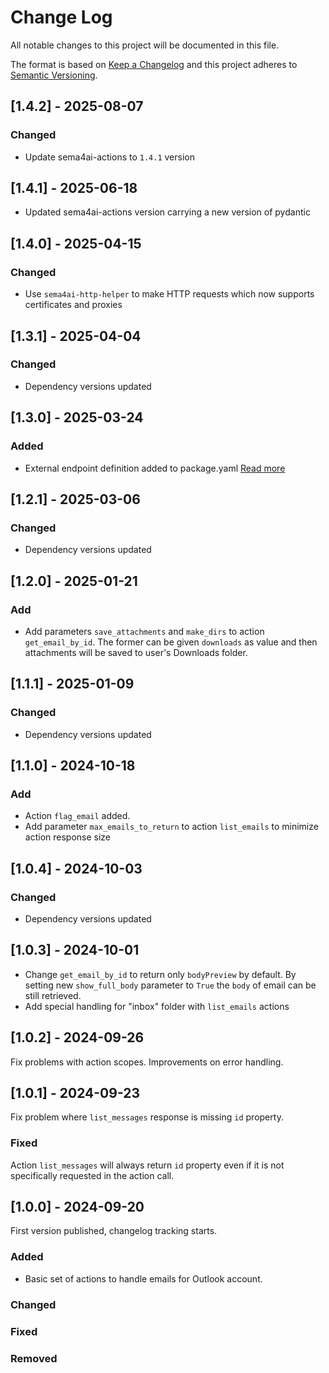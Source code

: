 # Change Log

All notable changes to this project will be documented in this file.

The format is based on [Keep a Changelog](http://keepachangelog.com/)
and this project adheres to [Semantic Versioning](http://semver.org/).

## [1.4.2] - 2025-08-07

### Changed

- Update sema4ai-actions to `1.4.1` version

## [1.4.1] - 2025-06-18

- Updated sema4ai-actions version carrying a new version of pydantic

## [1.4.0] - 2025-04-15

### Changed

- Use `sema4ai-http-helper` to make HTTP requests which now supports certificates and proxies

## [1.3.1] - 2025-04-04

### Changed

- Dependency versions updated

## [1.3.0] - 2025-03-24

### Added

- External endpoint definition added to package.yaml [Read more](https://sema4.ai/docs/team-edition/marketplace/snowflake-admin#managing-external-access)

## [1.2.1] - 2025-03-06

### Changed

- Dependency versions updated

## [1.2.0] - 2025-01-21

### Add

- Add parameters `save_attachments` and `make_dirs` to action `get_email_by_id`.
  The former can be given `downloads` as value and then attachments will be saved
  to user's Downloads folder.

## [1.1.1] - 2025-01-09

### Changed

- Dependency versions updated

## [1.1.0] - 2024-10-18

### Add

- Action `flag_email` added.
- Add parameter `max_emails_to_return` to action `list_emails` to minimize action response size

## [1.0.4] - 2024-10-03

### Changed

- Dependency versions updated

## [1.0.3] - 2024-10-01

- Change `get_email_by_id` to return only `bodyPreview` by default.
  By setting new `show_full_body` parameter to `True` the `body` of email can be
  still retrieved.
- Add special handling for "inbox" folder with `list_emails` actions

## [1.0.2] - 2024-09-26

Fix problems with action scopes. Improvements on error handling.

## [1.0.1] - 2024-09-23

Fix problem where `list_messages` response is missing `id` property.

### Fixed

Action `list_messages` will always return `id` property even if it
is not specifically requested in the action call.

## [1.0.0] - 2024-09-20

First version published, changelog tracking starts.

### Added

- Basic set of actions to handle emails for Outlook account.

### Changed

### Fixed

### Removed
